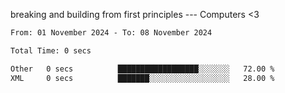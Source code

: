 breaking and building from first principles --- Computers <3

<!--START_SECTION:waka-->

```txt
From: 01 November 2024 - To: 08 November 2024

Total Time: 0 secs

Other   0 secs          ██████████████████░░░░░░░   72.00 %
XML     0 secs          ███████░░░░░░░░░░░░░░░░░░   28.00 %
```

<!--END_SECTION:waka-->
